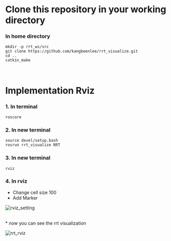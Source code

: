 # Clone this repository in your working directory
### In home directory

```
mkdir -p rrt_ws/src
git clone https://github.com/kangbeenlee/rrt_visualize.git
cd ..
catkin_make
```

<br/>

# Implementation Rviz
### 1. In terminal
```
roscore
```

### 2. In new terminal
```
source devel/setup.bash
rosrun rrt_visualize RRT
```

### 3. In new terminal
```
rviz
```

### 4. In rviz
* Change cell size 100
* Add Marker

![rviz_setting](https://user-images.githubusercontent.com/81845189/178102797-dc9a4e80-f98c-4d3e-ae8b-23b6478a40d1.png)

<br/>
* now you can see the rrt visualization

![rrt_rviz](https://user-images.githubusercontent.com/81845189/178102796-f538a629-14b4-441e-943d-0b05fba87179.png)
